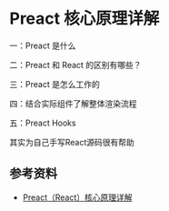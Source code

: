 # Preact 核心原理详解



一：Preact 是什么

二：Preact 和 React 的区别有哪些？

三：Preact 是怎么工作的

四：结合实际组件了解整体渲染流程

五：Preact Hooks





其实为自己手写React源码很有帮助





## 参考资料

- [Preact（React）核心原理详解](https://mp.weixin.qq.com/s?__biz=MzU0ODk0MDg4Nw==&mid=2247483951&idx=1&sn=b4fbae59bd89c442c7c8fdaa97d0eca7&chksm=fbb63f17ccc1b60187019619a7ae0c8eee9e9a6a0ac12d02bb5d882b97f0426eb2d5c1a288ae&mpshare=1&scene=1&srcid=1219E4YN8Tw4TU6zNCpHO6Qi&sharer_sharetime=1576748110521&sharer_shareid=778ad5bf3b27e0078eb105d7277263f6#rd)